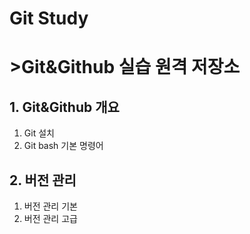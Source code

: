 # Git Study
# >Git&Github 실습 원격 저장소

## 1. Git&Github 개요
1. Git 설치
2. Git bash 기본 명령어

## 2. 버전 관리
1. 버전 관리 기본
2. 버전 관리 고급
